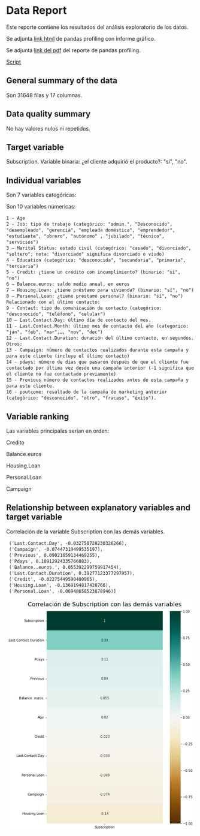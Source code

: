 # Data Report
Este reporte contiene los resultados del análisis exploratorio de los datos.

Se adjunta [link html](https://github.com/DCalvacheB/mlds6-project/blob/master/scripts/preprocessing/Bank%20profiling%20min.html) de pandas profiling con informe gráfico.

Se adjunta [link del pdf](https://github.com/DCalvacheB/mlds6-project/blob/master/scripts/preprocessing/Pandas%20Profiling%20Report.pdf) del reporte de pandas profiling.

[Script](https://github.com/DCalvacheB/mlds6-project/blob/master/scripts/preprocessing/datasummary.py)

## General summary of the data
Son 31648 filas y 17 columnas.

## Data quality summary
No hay valores nulos ni repetidos.

## Target variable
Subscription. Variable binaria: ¿el cliente adquirió el producto?: "sí", "no".

## Individual variables

Son 7 variables categóricas:

Son 10 variables númericas: 

```
1 - Age
2 - Job: tipo de trabajo (categórico: "admin.", "Desconocido", "desempleado", "gerencia", "empleada doméstica", "emprendedor", "estudiante", "obrero", "autónomo" , "jubilado", "técnico", "servicios")
3 – Marital Status: estado civil (categórico: "casado", "divorciado", "soltero"; nota: "divorciado" significa divorciado o viudo)
4 - Education (categórica: "desconocida", "secundaria", "primaria", "terciaria")
5 - Credit: ¿tiene un crédito con incumplimiento? (binario: "sí", "no")
6 – Balance.euros: saldo medio anual, en euros
7 – Housing.Loan: ¿tiene préstamo para vivienda? (binario: "sí", "no")
8 – Personal.Loan: ¿tiene préstamo personal? (binario: "sí", "no")
Relacionado con el último contacto:
9 - Contact: tipo de comunicación de contacto (categórico: "desconocido", "teléfono", "celular")
10 – Last.Contact.Day: último día de contacto del mes.
11 - Last.Contact.Month: último mes de contacto del año (categórico: "jan", "feb", "mar",…, "nov", "dec")
12 - Last.Contact.Duration: duración del último contacto, en segundos.
Otros:
13 - Campaign: número de contactos realizados durante esta campaña y para este cliente (incluye el último contacto)
14 - pdays: número de días que pasaron después de que el cliente fue contactado por última vez desde una campaña anterior (-1 significa que el cliente no fue contactado previamente)
15 - Previous número de contactos realizados antes de esta campaña y para este cliente.
16 - poutcome: resultado de la campaña de marketing anterior (categórico: "desconocido", "otro", "fracaso", "éxito").
````

## Variable ranking
Las variables principales serian en orden:

Credito

Balance.euros

Housing.Loan

Personal.Loan

Campaign

## Relationship between explanatory variables and target variable

Correlación de la variable Subscription con las demás variables.

```[('Age', 0.01978331931739655),
 ('Last.Contact.Day', -0.032758728230326266),
 ('Campaign', -0.07447319499535197),
 ('Previous', 0.09021659134469255),
 ('Pdays', 0.10912924335766083),
 ('Balance..euros.', 0.055392299759917454),
 ('Last.Contact.Duration', 0.39277123377297957),
 ('Credit', -0.02275449590400965),
 ('Housing.Loan', -0.1369194817428766),
 ('Personal.Loan', -0.06948658523878946)]
 ```
 
 ![](https://github.com/DCalvacheB/mlds6-project/blob/master/scripts/preprocessing/correlacion.png)
 




